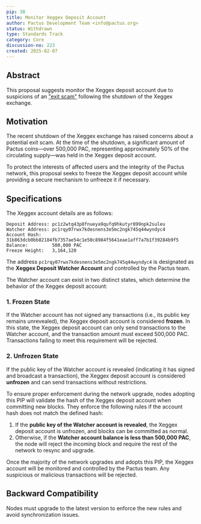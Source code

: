 ```yaml
---
pip: 38
title: Monitor Xeggex Deposit Account
author: Pactus Development Team <info@pactus.org>
status: Withdrawn
type: Standards Track
category: Core
discussion-no: 223
created: 2025-02-07
---
```


## Abstract

This proposal suggests monitor the Xeggex deposit account due to suspicions of an
["exit scam"](https://en.wikipedia.org/wiki/Exit_scam) following the shutdown of the Xeggex exchange.

## Motivation

The recent shutdown of the Xeggex exchange has raised concerns about a potential exit scam.
At the time of the shutdown, a significant amount of Pactus coins—over 500,000 PAC,
representing approximately 50% of the circulating supply—was held in the Xeggex deposit account.

To protect the interests of affected users and the integrity of the Pactus network,
this proposal seeks to freeze the Xeggex deposit account while providing a secure mechanism
to unfreeze it if necessary.

## Specifications

The Xeggex account details are as follows:

```text
Deposit Address: pc1z2wtq43p8fnueya9qufq9hkutyr899npk2suleu
Watcher Address: pc1rqy07rwx7kdesnens3e5mc2ngk745q44wyndyc4
Account Hash:    31b863dcb0bb82184fb7357ae54c1e50c8984f5641eae1aff7a7b1f39284b9f5
Balance:         500,000 PAC
Freeze Height:   3,164,120
```

The address `pc1rqy07rwx7kdesnens3e5mc2ngk745q44wyndyc4` is designated as the
**Xeggex Deposit Watcher Account** and controlled by the Pactus team.

The Watcher account can exist in two distinct states, which determine the behavior of the Xeggex deposit account:

### 1. Frozen State

If the Watcher account has not signed any transactions (i.e., its public key remains unrevealed),
the Xeggex deposit account is considered **frozen**.
In this state, the Xeggex deposit account can only send transactions to the Watcher account,
and the transaction amount must exceed 500,000 PAC.
Transactions failing to meet this requirement will be rejected.

### 2. Unfrozen State

If the public key of the Watcher account is revealed (indicating it has signed and broadcast a transaction),
the Xeggex deposit account is considered **unfrozen** and can send transactions without restrictions.

To ensure proper enforcement during the network upgrade, nodes adopting this PIP will validate
the hash of the Xeggex deposit account when committing new blocks.
They enforce the following rules if the account hash does not match the defined hash:

1. If the **public key of the Watcher account is revealed**, the Xeggex deposit account is unfrozen,
   and blocks can be committed as normal.
2. Otherwise, if the **Watcher account balance is less than 500,000 PAC**,
   the node will reject the incoming block and require the rest of the network to resync and upgrade.

Once the majority of the network upgrades and adopts this PIP, the Xeggex account will be monitored
and controlled by the Pactus team. Any suspicious or malicious transactions will be rejected.

## Backward Compatibility

Nodes must upgrade to the latest version to enforce the new rules and avoid synchronization issues.
